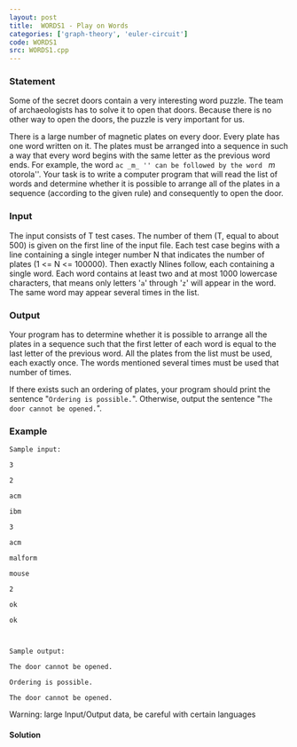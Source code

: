 ```yaml
---
layout: post
title:  WORDS1 - Play on Words
categories: ['graph-theory', 'euler-circuit']
code: WORDS1
src: WORDS1.cpp
---
```


### **Statement**

Some of the secret doors contain a very interesting word puzzle. The team of
archaeologists has to solve it to open that doors. Because there is no other
way to open the doors, the puzzle is very important for us.

There is a large number of magnetic plates on every door. Every plate has one
word written on it. The plates must be arranged into a sequence in such a way
that every word begins with the same letter as the previous word ends. For
example, the word ``ac _m_ '' can be followed by the word `` _m_ otorola''.
Your task is to write a computer program that will read the list of words and
determine whether it is possible to arrange all of the plates in a sequence
(according to the given rule) and consequently to open the door.

### Input

The input consists of T test cases. The number of them (T, equal to about 500)
is given on the first line of the input file. Each test case begins with a
line containing a single integer number N that indicates the number of plates
(1 <= N <= 100000). Then exactly Nlines follow, each containing a single word.
Each word contains at least two and at most 1000 lowercase characters, that
means only letters '`a`' through '`z`' will appear in the word. The same word
may appear several times in the list.

### Output

Your program has to determine whether it is possible to arrange all the plates
in a sequence such that the first letter of each word is equal to the last
letter of the previous word. All the plates from the list must be used, each
exactly once. The words mentioned several times must be used that number of
times.

If there exists such an ordering of plates, your program should print the
sentence "`Ordering is possible.`". Otherwise, output the sentence "`The door
cannot be opened.`".

### Example

    
    
    Sample input:
    3
    2
    acm
    ibm
    3
    acm
    malform
    mouse
    2
    ok
    ok
    
    Sample output:
    The door cannot be opened.
    Ordering is possible.
    The door cannot be opened.

Warning: large Input/Output data, be careful with certain languages



#### **Solution**



